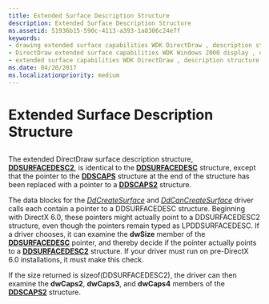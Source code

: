 ```yaml
---
title: Extended Surface Description Structure
description: Extended Surface Description Structure
ms.assetid: 51936b15-590c-4113-a393-1a8306c24e7f
keywords:
- drawing extended surface capabilities WDK DirectDraw , description structure
- DirectDraw extended surface capabilities WDK Windows 2000 display , description structure
- extended surface capabilities WDK DirectDraw , description structure
ms.date: 04/20/2017
ms.localizationpriority: medium
---
```


# Extended Surface Description Structure


## <span id="ddk_extended_surface_description_structure_gg"></span><span id="DDK_EXTENDED_SURFACE_DESCRIPTION_STRUCTURE_GG"></span>


The extended DirectDraw surface description structure, [**DDSURFACEDESC2**](https://msdn.microsoft.com/library/windows/hardware/ff550340), is identical to the [**DDSURFACEDESC**](https://msdn.microsoft.com/library/windows/hardware/ff550339) structure, except that the pointer to the [**DDSCAPS**](https://msdn.microsoft.com/library/windows/hardware/ff550286) structure at the end of the structure has been replaced with a pointer to a [**DDSCAPS2**](https://msdn.microsoft.com/library/windows/hardware/ff550292) structure.

The data blocks for the [*DdCreateSurface*](https://msdn.microsoft.com/library/windows/hardware/ff549263) and [*DdCanCreateSurface*](https://msdn.microsoft.com/library/windows/hardware/ff549213) driver calls each contain a pointer to a DDSURFACEDESC structure. Beginning with DirectX 6.0, these pointers might actually point to a DDSURFACEDESC2 structure, even though the pointers remain typed as LPDDSURFACEDESC. If a driver chooses, it can examine the **dwSize** member of the [**DDSURFACEDESC**](https://msdn.microsoft.com/library/windows/hardware/ff550339) pointer, and thereby decide if the pointer actually points to a [**DDSURFACEDESC2**](https://msdn.microsoft.com/library/windows/hardware/ff550340) structure. If your driver must run on pre-DirectX 6.0 installations, it must make this check.

If the size returned is sizeof(DDSURFACEDESC2), the driver can then examine the **dwCaps2**, **dwCaps3**, and **dwCaps4** members of the [**DDSCAPS2**](https://msdn.microsoft.com/library/windows/hardware/ff550292) structure.

 

 





